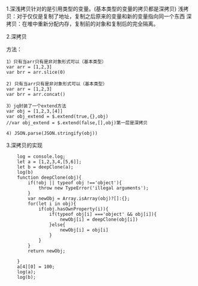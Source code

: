 1.深浅拷贝针对的是引用类型的变量。(基本类型的变量的拷贝都是深拷贝)
浅拷贝：对于仅仅是复制了地址，复制之后原来的变量和新的变量指向同一个东西
深拷贝：在堆中重新分配内存，复制前的对象和复制后的完全隔离。


2.深拷贝

方法：

	1）只有当arr只有是非对象形式可以（基本类型）
	var arr = [1,2,3]
	var brr = arr.slice(0)

	2) 只有当arr只有是非对象形式可以（基本类型）
	var arr = [1,2,3]
	var brr = arr.concat()

	3）jq封装了一个extend方法
	var obj = [1,2,3,[4]]
	var obj_extend = $.extend(true,{},obj)
	//var obj_extend = $.extend(false,[],obj)第一层是深拷贝

	4) JSON.parse(JSON.stringify(obj))

3.深拷贝的实现

		log = console.log;
		let a = [1,2,3,4,[5,6]];
		let b = deepClone(a);
		log(b)
		function deepClone(obj){
			if(!obj || typeof obj !=='object'){
				throw new TypeError('illegal arguments');
			}
			var newObj = Array.isArray(obj)?[]:{};
			for(let i in obj){
				if(obj.hasOwnProperty(i)){
					if(typeof obj[i] ==='object' && obj[i]){
						newObj[i] = deepClone(obj[i])
					}else{
						newObj[i] = obj[i]
					}
				}
			}
			return newObj;

		}
		a[4][0] = 100;
		log(a);
		log(b);


